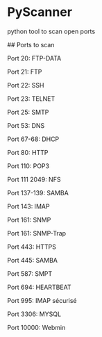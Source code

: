 # PyScanner

python tool to scan open ports


## Ports to scan

Port 20: FTP-DATA

Port 21: FTP

Port 22: SSH

Port 23: TELNET

Port 25: SMTP

Port 53: DNS

Port 67-68: DHCP

Port 80: HTTP

Port 110: POP3

Port 111 2049: NFS

Port 137-139: SAMBA

Port 143: IMAP

Port 161: SNMP

Port 161: SNMP-Trap

Port 443: HTTPS

Port 445: SAMBA

Port 587: SMPT

Port 694: HEARTBEAT

Port 995: IMAP sécurisé

Port 3306: MYSQL

Port 10000: Webmin

